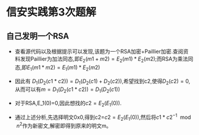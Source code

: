 # 信安实践第3次题解

## 自己发明一个RSA

- 查看源代码以及根据提示可以发现,该题为一个RSA加密+Paillier加密.查阅资料发现Paillier为加法同态,即$E_2(m1+m2)=E_2(m1)*E_2(m2)$;而RSA为乘法同态,即$E_1(m1*m2)=E_1(m1)*E_2(m2)$

- 因此有 $D_1(D_2(c1*c2))=D_1(D_2(c1)+D_2(c2))$,希望找到c2,使得$D_2(c2)=0$,从而可以有$m=D_1(D_2(c1*c2))=D_1(D_2(c1))$

- 对于RSA,E_1(0)=0,因此想找的$c2=E_2(E_1(0))$.

- 通过上述分析,先选择明文0x0,得到c2=$c2=E_2(E_1(0))$,然后将$c1*c2^{-1}\mod{n^2}$作为新密文,解密即得到原来的明文m。